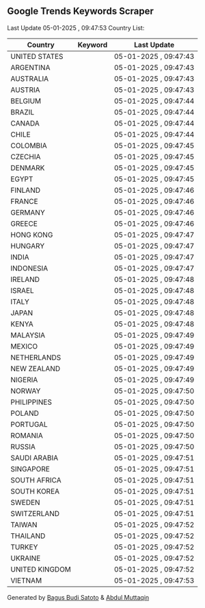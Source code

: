 
## Google Trends Keywords Scraper

Last Update 05-01-2025 , 09:47:53
Country List:

| Country | Keyword | Last Update |
| --- | --- | --- |
| UNITED STATES |  | 05-01-2025 , 09:47:43 |
| ARGENTINA |  | 05-01-2025 , 09:47:43 |
| AUSTRALIA |  | 05-01-2025 , 09:47:43 |
| AUSTRIA |  | 05-01-2025 , 09:47:43 |
| BELGIUM |  | 05-01-2025 , 09:47:44 |
| BRAZIL |  | 05-01-2025 , 09:47:44 |
| CANADA |  | 05-01-2025 , 09:47:44 |
| CHILE |  | 05-01-2025 , 09:47:44 |
| COLOMBIA |  | 05-01-2025 , 09:47:45 |
| CZECHIA |  | 05-01-2025 , 09:47:45 |
| DENMARK |  | 05-01-2025 , 09:47:45 |
| EGYPT |  | 05-01-2025 , 09:47:45 |
| FINLAND |  | 05-01-2025 , 09:47:46 |
| FRANCE |  | 05-01-2025 , 09:47:46 |
| GERMANY |  | 05-01-2025 , 09:47:46 |
| GREECE |  | 05-01-2025 , 09:47:46 |
| HONG KONG |  | 05-01-2025 , 09:47:47 |
| HUNGARY |  | 05-01-2025 , 09:47:47 |
| INDIA |  | 05-01-2025 , 09:47:47 |
| INDONESIA |  | 05-01-2025 , 09:47:47 |
| IRELAND |  | 05-01-2025 , 09:47:48 |
| ISRAEL |  | 05-01-2025 , 09:47:48 |
| ITALY |  | 05-01-2025 , 09:47:48 |
| JAPAN |  | 05-01-2025 , 09:47:48 |
| KENYA |  | 05-01-2025 , 09:47:48 |
| MALAYSIA |  | 05-01-2025 , 09:47:49 |
| MEXICO |  | 05-01-2025 , 09:47:49 |
| NETHERLANDS |  | 05-01-2025 , 09:47:49 |
| NEW ZEALAND |  | 05-01-2025 , 09:47:49 |
| NIGERIA |  | 05-01-2025 , 09:47:49 |
| NORWAY |  | 05-01-2025 , 09:47:50 |
| PHILIPPINES |  | 05-01-2025 , 09:47:50 |
| POLAND |  | 05-01-2025 , 09:47:50 |
| PORTUGAL |  | 05-01-2025 , 09:47:50 |
| ROMANIA |  | 05-01-2025 , 09:47:50 |
| RUSSIA |  | 05-01-2025 , 09:47:50 |
| SAUDI ARABIA |  | 05-01-2025 , 09:47:51 |
| SINGAPORE |  | 05-01-2025 , 09:47:51 |
| SOUTH AFRICA |  | 05-01-2025 , 09:47:51 |
| SOUTH KOREA |  | 05-01-2025 , 09:47:51 |
| SWEDEN |  | 05-01-2025 , 09:47:51 |
| SWITZERLAND |  | 05-01-2025 , 09:47:51 |
| TAIWAN |  | 05-01-2025 , 09:47:52 |
| THAILAND |  | 05-01-2025 , 09:47:52 |
| TURKEY |  | 05-01-2025 , 09:47:52 |
| UKRAINE |  | 05-01-2025 , 09:47:52 |
| UNITED KINGDOM |  | 05-01-2025 , 09:47:52 |
| VIETNAM |  | 05-01-2025 , 09:47:53 |

Generated by [Bagus Budi Satoto](https://github.com/bagussatoto/) & [Abdul Muttaqin](https://github.com/fdciabdul/)
